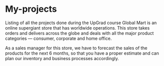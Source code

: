 # My-projects
Listing of all the projects done during the UpGrad course 
Global Mart is an online supergiant store that has worldwide operations. 
This store takes orders and delivers across the globe and deals with all the major product categories — consumer, corporate and home office.


As a sales manager for this store, we have to forecast the sales of the products for the next 6 months, so that you have a proper estimate and can plan our 
inventory and business processes accordingly.
